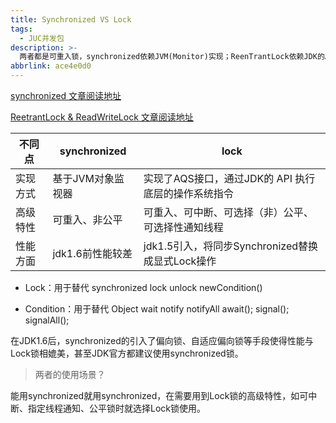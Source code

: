 ```yaml
---
title: Synchronized VS Lock
tags:
  - JUC并发包
description: >-
  两者都是可重入锁，synchronized依赖JVM(Monitor)实现；ReenTrantLock依赖JDK的API实现。自JDK1.6引入偏向锁的概念后，synchronized性能与ReentrantLock相差不大，甚至官方建议使用synchronized。
abbrlink: ace4e0d0
---
```


[synchronized 文章阅读地址](https://mrdjun.gitee.io/p/8360cd4.html)

[ReetrantLock & ReadWriteLock 文章阅读地址](https://mrdjun.gitee.io/p/5fd8877a.html)



| 不同点   | synchronized      | lock                                                |
| -------- | ----------------- | --------------------------------------------------- |
| 实现方式 | 基于JVM对象监视器 | 实现了AQS接口，通过JDK的 API 执行底层的操作系统指令 |
| 高级特性 | 可重入、非公平    | 可重入、可中断、可选择（非）公平、可选择性通知线程  |
| 性能方面 | jdk1.6前性能较差  | jdk1.5引入，将同步Synchronized替换成显式Lock操作    |

- Lock：用于替代 synchronized
      lock 
      unlock
      newCondition()

- Condition：用于替代 Object wait notify notifyAll
      await();
      signal();
      signalAll();

在JDK1.6后，synchronized的引入了偏向锁、自适应偏向锁等手段使得性能与Lock锁相媲美，甚至JDK官方都建议使用synchronized锁。

> 两者的使用场景？

能用synchronized就用synchronized，在需要用到Lock锁的高级特性，如可中断、指定线程通知、公平锁时就选择Lock锁使用。

